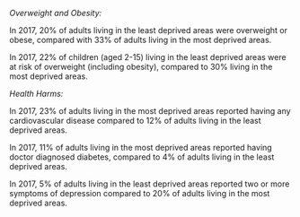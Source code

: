 *Overweight and Obesity:*

In 2017, 20% of adults living in the least deprived areas were overweight or obese, compared with 33% of adults living in the most deprived areas. 

In 2017, 22% of children (aged 2-15) living in the least deprived areas were at risk of overweight (including obesity), compared to 30% living in the most deprived areas. 

*Health Harms:*

In 2017, 23% of adults living in the most deprived areas reported having any cardiovascular disease compared to 12% of adults living in the least deprived areas. 

In 2017, 11% of adults living in the most deprived areas reported having doctor diagnosed diabetes, compared to 4% of adults living in the least deprived areas. 

In 2017, 5% of adults living in the least deprived areas reported two or more symptoms of depression compared to 20% of adults living in the most deprived areas. 

